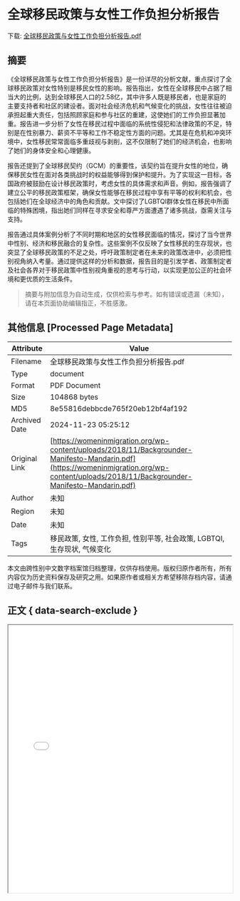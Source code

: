 # 全球移民政策与女性工作负担分析报告

<!-- tcd_download_link -->
下载: <a href="../全球移民政策与女性工作负担分析报告.pdf" download>全球移民政策与女性工作负担分析报告.pdf</a>
<!-- tcd_download_link_end -->

## 摘要

<!-- tcd_abstract -->
《全球移民政策与女性工作负担分析报告》是一份详尽的分析文献，重点探讨了全球移民政策对女性特别是移民女性的影响。报告指出，女性在全球移民中占据了相当大的比例，达到全球移民人口的2.58亿，其中许多人既是移民者，也是家庭的主要支持者和社区的建设者。面对社会经济危机和气候变化的挑战，女性往往被迫承担起重大责任，包括照顾家庭和参与社区的重建，这使她们的工作负担显著加重。报告进一步分析了女性在移民过程中面临的系统性侵犯和法律政策的不足，特别是在性别暴力、薪资不平等和工作不稳定性方面的问题。尤其是在危机和冲突环境中，女性移民常常面临多重歧视与剥削，这不仅限制了她们的经济机会，也影响了她们的身体安全和心理健康。

报告还提到了全球移民契约（GCM）的重要性，该契约旨在提升女性的地位，确保移民女性在面对各类挑战时的权益能够得到保护和提升。为了实现这一目标，各国政府被鼓励在设计移民政策时，考虑女性的具体需求和声音。例如，报告强调了建立公平的移民政策框架，确保女性能够在移民过程中享有平等的权利和机会，也包括她们在全球经济中的角色和贡献。文中探讨了LGBTQI群体女性在移民中所面临的特殊困境，指出她们同样在寻求安全和尊严方面遭遇了诸多挑战，亟需关注与支持。

报告通过具体案例分析了不同时期和地区的女性移民面临的情况，探讨了当今世界中性别、经济和移民融合的复杂性。这些案例不仅反映了女性移民的生存现状，也突显了全球移民政策的不足之处，呼吁政策制定者在未来的政策改进中，必须把性别视角纳入考量。通过提供这样的分析和数据，报告目的是引发学者、政策制定者及社会各界对于移民政策中性别视角重视的思考与行动，以实现更加公正的社会环境和更优质的生活条件。

<!-- tcd_abstract_end -->

> 摘要与附加信息为自动生成，仅供检索与参考。如有错误或遗漏（未知），请在本页面协助编辑指正，不胜感激。

## 其他信息 [Processed Page Metadata]

| Attribute       | Value                                  |
|-----------------|----------------------------------------|
| Filename        | 全球移民政策与女性工作负担分析报告.pdf                             |
| Type            | document                                 |
| Format          | PDF Document                               |
| Size            | 104868 bytes                           |
| MD5             | 8e55816debbcde765f20eb12bf4af192                                  |
| Archived Date   | 2024-11-23 05:25:12                             |
| Original Link   | [https://womeninmigration.org/wp-content/uploads/2018/11/Backgrounder-Manifesto-Mandarin.pdf](https://womeninmigration.org/wp-content/uploads/2018/11/Backgrounder-Manifesto-Mandarin.pdf)                         |
| Author          | 未知                               |
| Region          | 未知                               |
| Date            | 未知                                 |
| Tags            | 移民政策, 女性, 工作负担, 性别平等, 社会政策, LGBTQI, 生存现状, 气候变化                                 |

本文由跨性别中文数字档案馆归档整理，仅供存档使用。版权归原作者所有，所有内容仅为历史资料保存及研究之用。如果原作者或相关方希望移除存档内容，请通过电子邮件与我们联系。

## 正文 { data-search-exclude }

<!-- tcd_main_text -->
<iframe src="../全球移民政策与女性工作负担分析报告.pdf" width="100%" height="600px">
    <p>无法显示PDF，请下载查看。</p>
</iframe>
<!-- tcd_main_text_end -->

